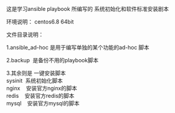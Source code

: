 这是学习ansible playbook 所编写的 系统初始化和软件标准安装剧本

环境说明：
centos6.8 64bit


文件目录说明：

1.ansible_ad-hoc 是用于编写单独的某个功能的ad-hoc 脚本

2.backup  是备份不用的playbook脚本

3.其余则是 一键安装脚本  
sysinit  系统初始化脚本  
nginx    安装官方nginx的脚本  
redis    安装官方redis的脚本  
mysql    安装官方mysql的脚本
